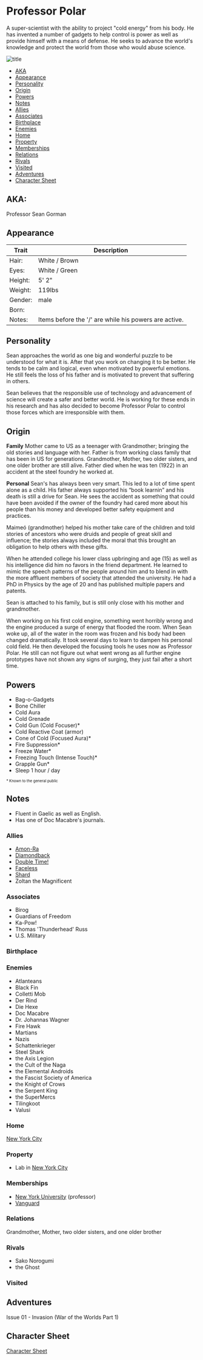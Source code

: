 <!--
type: player-character
created-by:
-->
# Professor Polar

A super-scientist with the ability to project "cold energy" from his body.  He has invented a number of gadgets to help control is power as well as provide himself with a means of defense.  He seeks to advance the world's knowledge and protect the world from those who would abuse science.

![title](../images/Prof_Polar.jpg)

- [AKA](#AKA)
- [Appearance](#Appearance)
- [Personality](#Personality)
- [Origin](#Origin)
- [Powers](#Powers)
- [Notes](#Notes)
- [Allies](#Allies)
- [Associates](/npcs/Lawrence_Alexander_Williams.md#Associates)
- [Birthplace](#Birthplace)
- [Enemies](#Enemies)
- [Home](#Home)
- [Property](#Property)
- [Memberships](#Memberships)
- [Relations](#Relations)
- [Rivals](#Rivals)
- [Visited](#Visited)
- [Adventures](#Adventures)
- [Character Sheet](#Character%20Sheet)

## AKA:
Professor Sean Gorman

## Appearance 
Trait | Description
-- | --
Hair: | White / Brown
Eyes: | White / Green
Height: | 5' 2"
Weight: | 119lbs
Gender: | male
Born: |
Notes: | Items before the '/' are while his powers are active.

## Personality
Sean approaches the world as one big and wonderful puzzle to be understood for what it is. After that you work on changing it to be better. He tends to be calm and logical, even when motivated by powerful emotions. He still feels the loss of his father and is motivated to prevent that suffering in others.

Sean believes that the responsible use of technology and advancement of science will create a safer and better world. He is working for these ends in his research and has also decided to become Professor Polar to control those forces which are irresponsible with them.

## Origin
**Family**
Mother came to US as a teenager with Grandmother; bringing the old stories and language with her.
Father is from working class family that has been in US for generations.
Grandmother, Mother, two older sisters, and one older brother are still alive.
Father died when he was ten (1922) in an accident at the steel foundry he worked at.

**Personal**
Sean's has always been very smart. This led to a lot of time spent alone as a child. His father always supported his “book learnin” and his death is still a drive for Sean. He sees the accident as something that could have been avoided if the owner of the foundry had cared more about his people than his money and developed better safety equipment and practices.

Maimeó (grandmother) helped his mother take care of the children and told stories of ancestors who were druids and people of great skill and influence; the stories always included the moral that this brought an obligation to help others with these gifts.

When he attended college his lower class upbringing and age (15) as well as his intelligence did him no favors in the friend department. He learned to mimic the speech patterns of the people around him and to blend in with the more affluent members of society that attended the university. He had a PhD in Physics by the age of 20 and has published multiple papers and patents.

Sean is attached to his family, but is still only close with his mother and grandmother.

When working on his first cold engine, something went horribly wrong and the engine produced a surge of energy that flooded the room. When Sean woke up, all of the water in the room was frozen and his body had been changed dramatically. It took several days to learn to dampen his personal cold field. He then developed the focusing tools he uses now as Professor Polar. He still can not figure out what went wrong as all further engine prototypes have not shown any signs of surging, they just fail after a short time.

## Powers
- Bag-o-Gadgets
- Bone Chiller
- Cold Aura
- Cold Grenade
- Cold Gun (Cold Focuser)\*
- Cold Reactive Coat (armor)
- Cone of Cold (Focused Aura)\*
- Fire Suppression\*
- Freeze Water\*
- Freezing Touch (Intense Touch)\*
- Grapple Gun\*
- Sleep 1 hour / day

<sub><sup> * Known to the general public</sup></sub>

## Notes
- Fluent in Gaelic as well as English.
- Has one of Doc Macabre's journals.

### Allies
- [Amon-Ra](player_characters/Amon-Ra.md)
- [Diamondback](player_characters/Diamondback.md)
- [Double Time!](player_characters/Double_Time.md)
- [Faceless](player_characters/Faceless.md)
- [Shard](player_characters/Shard.md)
- Zoltan the Magnificent

### Associates
- Birog
- Guardians of Freedom
- Ka-Pow!
- Thomas 'Thunderhead' Russ
- U.S. Military

### Birthplace

### Enemies
- Atlanteans
- Black Fin
- Colletti Mob
- Der Rind
- Die Hexe
- Doc Macabre
- Dr. Johannas Wagner
- Fire Hawk
- Martians
- Nazis
- Schattenkrieger
- Steel Shark
- the Axis Legion
- the Cult of the Naga
- the Elemental Androids
- the Fascist Society of America
- the Knight of Crows
- the Serpent King
- the SuperMercs
- Tilingkoot
- Valusi

### Home
[New York City](/locations/New_York_State/New_York_City/New_York_City.md)

### Property
- Lab in [New York City](/locations/New_York_State/New_York_City/New_York_City.md)

### Memberships
- [New York University](/organizations/New_York_University.md) (professor)
- [Vanguard](/organizations/Vanguard.md)

### Relations
Grandmother, Mother, two older sisters, and one older brother

### Rivals
- Sako Norogumi
- the Ghost

### Visited

## Adventures
Issue 01 - Invasion (War of the Worlds Part 1)

## Character Sheet
[Character Sheet](https://legends-of-the-golden-age.github.io/LotGA/pdf/Professor_Polar.pdf)

<!-- GM Notes
Things in here don't show up in normal viewing mode.
-->